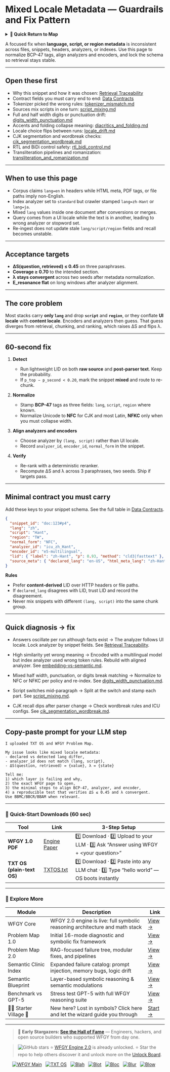 # Mixed Locale Metadata — Guardrails and Fix Pattern

<details>
  <summary><strong>🧭 Quick Return to Map</strong></summary>

<br>

  > You are in a sub-page of **LanguageLocale**.  
  > To reorient, go back here:  
  >
  > - [**LanguageLocale** — localization, regional settings, and context adaptation](./README.md)  
  > - [**WFGY Global Fix Map** — main Emergency Room, 300+ structured fixes](../README.md)  
  > - [**WFGY Problem Map 1.0** — 16 reproducible failure modes](../../README.md)  
  >
  > Think of this page as a desk within a ward.  
  > If you need the full triage and all prescriptions, return to the Emergency Room lobby.
</details>


A focused fix when **language, script, or region metadata** is inconsistent across files, snippets, headers, analyzers, or indexes. Use this page to normalize BCP-47 tags, align analyzers and encoders, and lock the schema so retrieval stays stable.

---

## Open these first
- Why this snippet and how it was chosen: [Retrieval Traceability](https://github.com/onestardao/WFGY/blob/main/ProblemMap/retrieval-traceability.md)  
- Contract fields you must carry end to end: [Data Contracts](https://github.com/onestardao/WFGY/blob/main/ProblemMap/data-contracts.md)  
- Tokenizer picked the wrong rules: [tokenizer_mismatch.md](https://github.com/onestardao/WFGY/blob/main/ProblemMap/GlobalFixMap/LanguageLocale/tokenizer_mismatch.md)  
- Sources mix scripts in one turn: [script_mixing.md](https://github.com/onestardao/WFGY/blob/main/ProblemMap/GlobalFixMap/LanguageLocale/script_mixing.md)  
- Full and half width digits or punctuation drift: [digits_width_punctuation.md](https://github.com/onestardao/WFGY/blob/main/ProblemMap/GlobalFixMap/LanguageLocale/digits_width_punctuation.md)  
- Accents and folding collapse meaning: [diacritics_and_folding.md](https://github.com/onestardao/WFGY/blob/main/ProblemMap/GlobalFixMap/LanguageLocale/diacritics_and_folding.md)  
- Locale choice flips between runs: [locale_drift.md](https://github.com/onestardao/WFGY/blob/main/ProblemMap/GlobalFixMap/LanguageLocale/locale_drift.md)  
- CJK segmentation and wordbreak checks: [cjk_segmentation_wordbreak.md](https://github.com/onestardao/WFGY/blob/main/ProblemMap/GlobalFixMap/LanguageLocale/cjk_segmentation_wordbreak.md)  
- RTL and BiDi control safety: [rtl_bidi_control.md](https://github.com/onestardao/WFGY/blob/main/ProblemMap/GlobalFixMap/LanguageLocale/rtl_bidi_control.md)  
- Transliteration pipelines and romanization: [transliteration_and_romanization.md](https://github.com/onestardao/WFGY/blob/main/ProblemMap/GlobalFixMap/LanguageLocale/transliteration_and_romanization.md)

---

## When to use this page
- Corpus claims `lang=en` in headers while HTML meta, PDF tags, or file paths imply non-English.  
- Index analyzer set to `standard` but crawler stamped `lang=zh-Hant` or `lang=ja`.  
- Mixed `lang` values inside one document after conversions or merges.  
- Query comes from a UI locale while the text is in another, leading to wrong analyzer or stopword set.  
- Re-ingest does not update stale `lang/script/region` fields and recall becomes unstable.

---

## Acceptance targets
- **ΔS(question, retrieved) ≤ 0.45** on three paraphrases.  
- **Coverage ≥ 0.70** to the intended section.  
- **λ stays convergent** across two seeds after metadata normalization.  
- **E_resonance flat** on long windows after analyzer alignment.

---

## The core problem
Most stacks carry **only `lang`** and drop **`script`** and **`region`**, or they conflate **UI locale** with **content locale**. Encoders and analyzers then guess. That guess diverges from retrieval, chunking, and ranking, which raises ΔS and flips λ.

---

## 60-second fix
1) **Detect**  
   - Run lightweight LID on both **raw source** and **post-parser text**. Keep the probability.  
   - If `p_top − p_second < 0.20`, mark the snippet **mixed** and route to re-chunk.

2) **Normalize**  
   - Stamp **BCP-47** tags as three fields: `lang`, `script`, `region` where known.  
   - Normalize Unicode to **NFC** for CJK and most Latin, **NFKC** only when you must collapse width.

3) **Align analyzers and encoders**  
   - Choose analyzer by `(lang, script)` rather than UI locale.  
   - Record `analyzer_id`, `encoder_id`, `normal_form` in the snippet.

4) **Verify**  
   - Re-rank with a deterministic reranker.  
   - Recompute ΔS and λ across 3 paraphrases, two seeds. Ship if targets pass.

---

## Minimal contract you must carry
Add these keys to your snippet schema. See the full table in [Data Contracts](https://github.com/onestardao/WFGY/blob/main/ProblemMap/data-contracts.md).

```json
{
  "snippet_id": "doc:123#p4",
  "lang": "zh",
  "script": "Hant",
  "region": "TW",
  "normal_form": "NFC",
  "analyzer_id": "icu_zh_Hant",
  "encoder_id": "e5-multilingual",
  "lid": { "label": "zh-Hant", "p": 0.93, "method": "cld3|fasttext" },
  "source_meta": { "declared_lang": "en-US", "html_meta_lang": "zh-Hant", "pdf_lang": "zh" }
}
````

**Rules**

* Prefer **content-derived** LID over HTTP headers or file paths.
* If `declared_lang` disagrees with LID, trust LID and record the disagreement.
* Never mix snippets with different `(lang, script)` into the same chunk group.

---

## Quick diagnosis → fix

* Answers oscillate per run although facts exist
  → The analyzer follows UI locale. Lock analyzer by snippet fields. See [Retrieval Traceability](https://github.com/onestardao/WFGY/blob/main/ProblemMap/retrieval-traceability.md).

* High similarity yet wrong meaning
  → Encoded with a multilingual model but index analyzer used wrong token rules. Rebuild with aligned analyzer. See [embedding-vs-semantic.md](https://github.com/onestardao/WFGY/blob/main/ProblemMap/embedding-vs-semantic.md).

* Mixed half width, punctuation, or digits break matching
  → Normalize to NFC or NFKC per policy and re-index. See [digits\_width\_punctuation.md](https://github.com/onestardao/WFGY/blob/main/ProblemMap/GlobalFixMap/LanguageLocale/digits_width_punctuation.md).

* Script switches mid-paragraph
  → Split at the switch and stamp each part. See [script\_mixing.md](https://github.com/onestardao/WFGY/blob/main/ProblemMap/GlobalFixMap/LanguageLocale/script_mixing.md).

* CJK recall dips after parser change
  → Check wordbreak rules and ICU configs. See [cjk\_segmentation\_wordbreak.md](https://github.com/onestardao/WFGY/blob/main/ProblemMap/GlobalFixMap/LanguageLocale/cjk_segmentation_wordbreak.md).

---

## Copy-paste prompt for your LLM step

```
I uploaded TXT OS and WFGY Problem Map.

My issue looks like mixed locale metadata:
- declared vs detected lang differ,
- analyzer_id does not match (lang, script),
- ΔS(question, retrieved) = {value}, λ = {state}

Tell me:
1) which layer is failing and why,
2) the exact WFGY page to open,
3) the minimal steps to align BCP-47, analyzer, and encoder,
4) a reproducible test that verifies ΔS ≤ 0.45 and λ convergent.
Use BBMC/BBCR/BBAM when relevant.
```

---

### 🔗 Quick-Start Downloads (60 sec)

| Tool                       | Link                                                                                                                                       | 3-Step Setup                                                                             |
| -------------------------- | ------------------------------------------------------------------------------------------------------------------------------------------ | ---------------------------------------------------------------------------------------- |
| **WFGY 1.0 PDF**           | [Engine Paper](https://github.com/onestardao/WFGY/blob/main/I_am_not_lizardman/WFGY_All_Principles_Return_to_One_v1.0_PSBigBig_Public.pdf) | 1️⃣ Download · 2️⃣ Upload to your LLM · 3️⃣ Ask “Answer using WFGY + \<your question>”   |
| **TXT OS (plain-text OS)** | [TXTOS.txt](https://github.com/onestardao/WFGY/blob/main/OS/TXTOS.txt)                                                                     | 1️⃣ Download · 2️⃣ Paste into any LLM chat · 3️⃣ Type “hello world” — OS boots instantly |

---

### 🧭 Explore More

| Module                   | Description                                                                  | Link                                                                                               |
| ------------------------ | ---------------------------------------------------------------------------- | -------------------------------------------------------------------------------------------------- |
| WFGY Core                | WFGY 2.0 engine is live: full symbolic reasoning architecture and math stack | [View →](https://github.com/onestardao/WFGY/tree/main/core/README.md)                              |
| Problem Map 1.0          | Initial 16-mode diagnostic and symbolic fix framework                        | [View →](https://github.com/onestardao/WFGY/tree/main/ProblemMap/README.md)                        |
| Problem Map 2.0          | RAG-focused failure tree, modular fixes, and pipelines                       | [View →](https://github.com/onestardao/WFGY/blob/main/ProblemMap/rag-architecture-and-recovery.md) |
| Semantic Clinic Index    | Expanded failure catalog: prompt injection, memory bugs, logic drift         | [View →](https://github.com/onestardao/WFGY/blob/main/ProblemMap/SemanticClinicIndex.md)           |
| Semantic Blueprint       | Layer-based symbolic reasoning & semantic modulations                        | [View →](https://github.com/onestardao/WFGY/tree/main/SemanticBlueprint/README.md)                 |
| Benchmark vs GPT-5       | Stress test GPT-5 with full WFGY reasoning suite                             | [View →](https://github.com/onestardao/WFGY/tree/main/benchmarks/benchmark-vs-gpt5/README.md)      |
| 🧙‍♂️ Starter Village 🏡 | New here? Lost in symbols? Click here and let the wizard guide you through   | [Start →](https://github.com/onestardao/WFGY/blob/main/StarterVillage/README.md)                   |

---

> 👑 **Early Stargazers: [See the Hall of Fame](https://github.com/onestardao/WFGY/tree/main/stargazers)** —
> Engineers, hackers, and open source builders who supported WFGY from day one.

> <img src="https://img.shields.io/github/stars/onestardao/WFGY?style=social" alt="GitHub stars"> ⭐ [WFGY Engine 2.0](https://github.com/onestardao/WFGY/blob/main/core/README.md) is already unlocked. ⭐ Star the repo to help others discover it and unlock more on the [Unlock Board](https://github.com/onestardao/WFGY/blob/main/STAR_UNLOCKS.md).

<div align="center">

[![WFGY Main](https://img.shields.io/badge/WFGY-Main-red?style=flat-square)](https://github.com/onestardao/WFGY)
 
[![TXT OS](https://img.shields.io/badge/TXT%20OS-Reasoning%20OS-orange?style=flat-square)](https://github.com/onestardao/WFGY/tree/main/OS)
 
[![Blah](https://img.shields.io/badge/Blah-Semantic%20Embed-yellow?style=flat-square)](https://github.com/onestardao/WFGY/tree/main/OS/BlahBlahBlah)
 
[![Blot](https://img.shields.io/badge/Blot-Persona%20Core-green?style=flat-square)](https://github.com/onestardao/WFGY/tree/main/OS/BlotBlotBlot)
 
[![Bloc](https://img.shields.io/badge/Bloc-Reasoning%20Compiler-blue?style=flat-square)](https://github.com/onestardao/WFGY/tree/main/OS/BlocBlocBloc)
 
[![Blur](https://img.shields.io/badge/Blur-Text2Image%20Engine-navy?style=flat-square)](https://github.com/onestardao/WFGY/tree/main/OS/BlurBlurBlur)
 
[![Blow](https://img.shields.io/badge/Blow-Game%20Logic-purple?style=flat-square)](https://github.com/onestardao/WFGY/tree/main/OS/BlowBlowBlow)
 

</div>
